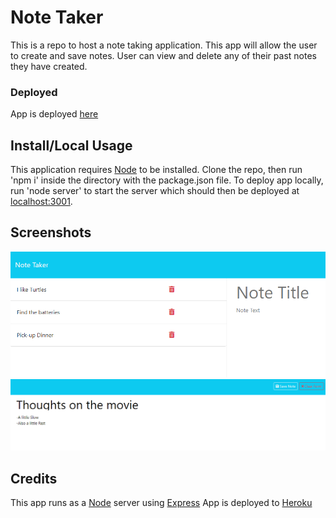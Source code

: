 # Note Taker
This is a repo to host a note taking application. 
This app will allow the user to create and save notes.
User can view and delete any of their past notes they have created.
### Deployed
App is deployed [here](https://note-taker-lg-a0a913a2814d.herokuapp.com/)

## Install/Local Usage
This application requires [Node](https://nodejs.org) to be installed.
Clone the repo, then run 'npm i' inside the directory with the package.json file.
To deploy app locally,
run 'node server' to start the server which should then be deployed at [localhost:3001](http://localhost:3000).

## Screenshots
![alt text](./examples/notes.png)
![alt text](./examples/type-note.png)

## Credits
This app runs as a [Node](https://nodejs.org) server using [Express](https://www.npmjs.com/package/express)
App is deployed to [Heroku](heroku.com)
